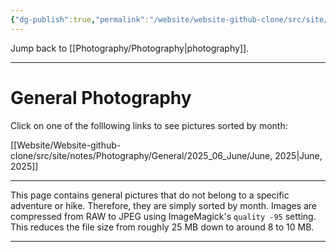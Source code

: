 ```yaml
---
{"dg-publish":true,"permalink":"/website/website-github-clone/src/site/notes/photography/general/general-photography/","updated":"2025-07-05T16:17:31.946+02:00"}
---
```



Jump back to [[Photography/Photography\|photography]].

---
# General Photography
Click on one of the folllowing links to see pictures sorted by month:

[[Website/Website-github-clone/src/site/notes/Photography/General/2025_06_June/June, 2025\|June, 2025]]

---
This page contains general pictures that do not belong to a specific adventure or hike. Therefore, they are simply sorted by month. Images are compressed from RAW to JPEG using ImageMagick's `quality -95` setting. This reduces the file size from roughly 25 MB down to around 8 to 10 MB.

---